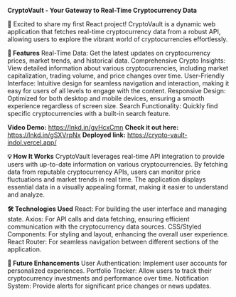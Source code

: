 


**CryptoVault - Your Gateway to Real-Time Cryptocurrency Data**

🚀 Excited to share my first React project! CryptoVault is a dynamic web application that fetches real-time cryptocurrency data from a robust API, allowing users to explore the vibrant world of cryptocurrencies effortlessly.

**🌟 Features**
Real-Time Data: Get the latest updates on cryptocurrency prices, market trends, and historical data.
Comprehensive Crypto Insights: View detailed information about various cryptocurrencies, including market capitalization, trading volume, and price changes over time.
User-Friendly Interface: Intuitive design for seamless navigation and interaction, making it easy for users of all levels to engage with the content.
Responsive Design: Optimized for both desktop and mobile devices, ensuring a smooth experience regardless of screen size.
Search Functionality: Quickly find specific cryptocurrencies with a built-in search feature.


**Video Demo:** https://lnkd.in/gvHcxCmn
**Check it out here:** https://lnkd.in/gSXVrpNx
**Deployed link:** https://crypto-vault-indol.vercel.app/

**💡 How It Works**
CryptoVault leverages real-time API integration to provide users with up-to-date information on various cryptocurrencies. By fetching data from reputable cryptocurrency APIs, users can monitor price fluctuations and market trends in real time. The application displays essential data in a visually appealing format, making it easier to understand and analyze.

**🛠️ Technologies Used**
React: For building the user interface and managing state.
Axios: For API calls and data fetching, ensuring efficient communication with the cryptocurrency data sources.
CSS/Styled Components: For styling and layout, enhancing the overall user experience.
React Router: For seamless navigation between different sections of the application.


**💬 Future Enhancements**
User Authentication: Implement user accounts for personalized experiences.
Portfolio Tracker: Allow users to track their cryptocurrency investments and performance over time.
Notification System: Provide alerts for significant price changes or news updates.
